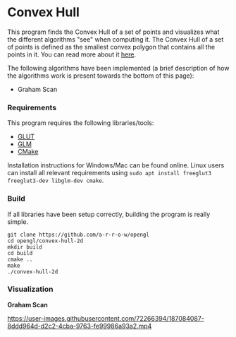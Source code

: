 # Convex Hull

This program finds the Convex Hull of a set of points and visualizes what the different algorithms "see" when computing it. The Convex Hull of a set of points is defined as the smallest convex polygon that contains all the points in it. You can read more about it [here](https://en.wikipedia.org/wiki/Convex_hull).

The following algorithms have been implemented (a brief description of how the algorithms work is present towards the bottom of this page):

- Graham Scan

### Requirements

This program requires the following libraries/tools:

- [GLUT](https://www.opengl.org/resources/libraries/glut/glut_downloads.php)
- [GLM](https://github.com/g-truc/glm)
- [CMake](https://cmake.org/)

Installation instructions for Windows/Mac can be found online. Linux users can install all relevant requirements using `sudo apt install freeglut3 freeglut3-dev libglm-dev cmake`.

### Build

If all libraries have been setup correctly, building the program is really simple.

```
git clone https://github.com/a-r-r-o-w/opengl
cd opengl/convex-hull-2d
mkdir build
cd build
cmake ..
make
./convex-hull-2d
```

### Visualization

**Graham Scan**

https://user-images.githubusercontent.com/72266394/187084087-8ddd964d-d2c2-4cba-9763-fe99986a93a2.mp4
